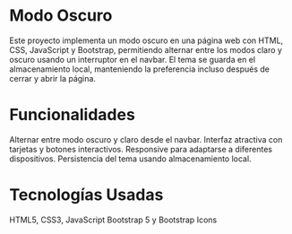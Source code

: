 # Modo Oscuro
Este proyecto implementa un modo oscuro en una página web con HTML, CSS, JavaScript y Bootstrap, permitiendo alternar entre los modos claro y oscuro usando un interruptor en el navbar. El tema se guarda en el almacenamiento local, manteniendo la preferencia incluso después de cerrar y abrir la página.

# Funcionalidades
Alternar entre modo oscuro y claro desde el navbar.
Interfaz atractiva con tarjetas y botones interactivos.
Responsive para adaptarse a diferentes dispositivos.
Persistencia del tema usando almacenamiento local.

# Tecnologías Usadas
HTML5, CSS3, JavaScript
Bootstrap 5 y Bootstrap Icons
